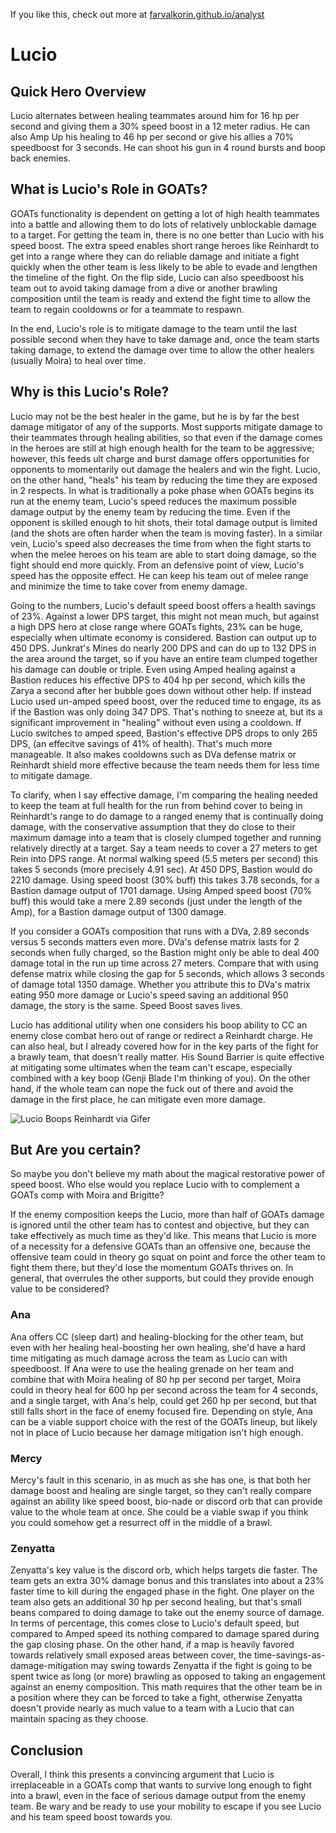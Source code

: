 If you like this, check out more at [farvalkorin.github.io/analyst](https://farvalkorin.github.io/analyst)

# Lucio

## Quick Hero Overview

Lucio alternates between healing teammates around him for 16 hp per second and giving them a 30% speed boost in a 12 meter radius. He can also Amp Up his healing to 46 hp per second or give his allies a 70% speedboost for 3 seconds. He can shoot his gun in 4 round bursts and boop back enemies.

## What is Lucio's Role in GOATs?

GOATs functionality is dependent on getting a lot of high health teammates into a battle and allowing them to do lots of relatively unblockable damage to a target. For getting the team in, there is no one better than Lucio with his speed boost. The extra speed enables short range heroes like Reinhardt to get into a range where they can do reliable damage and initiate a fight quickly when the other team is less likely to be able to evade and lengthen the timeline of the fight. On the flip side, Lucio can also speedboost his team out to avoid taking damage from a dive or another brawling composition until the team is ready and extend the fight time to allow the team to regain cooldowns or for a teammate to respawn.

In the end, Lucio's role is to mitigate damage to the team until the last possible second when they have to take damage and, once the team starts taking damage, to extend the damage over time to allow the other healers (usually Moira) to heal over time.

## Why is this Lucio's Role?

Lucio may not be the best healer in the game, but he is by far the best damage mitigator of any of the supports. Most supports mitigate damage to their teammates through healing abilities, so that even if the damage comes in the heroes are still at high enough health for the team to be aggressive; however, this feeds ult charge and burst damage offers opportunities for opponents to momentarily out damage the healers and win the fight. Lucio, on the other hand, "heals" his team by reducing the time they are exposed in 2 respects. In what is traditionally a poke phase when GOATs begins its run at the enemy team, Lucio's speed reduces the maximum possible damage output by the enemy team by reducing the time. Even if the opponent is skilled enough to hit shots, their total damage output is limited (and the shots are often harder when the team is moving faster). In a similar vein, Lucio's speed also decreases the time from when the fight starts to when the melee heroes on his team are able to start doing damage, so the fight should end more quickly. From an defensive point of view, Lucio's speed has the opposite effect. He can keep his team out of melee range and minimize the time to take cover from enemy damage.

Going to the numbers, Lucio's default speed boost offers a health savings of 23%. Against a lower DPS target, this might not mean much, but against a high DPS hero at close range where GOATs fights, 23% can be huge, especially when ultimate economy is considered. Bastion can output up to 450 DPS. Junkrat's Mines do nearly 200 DPS and can do up to 132 DPS in the area around the target, so if you have an entire team clumped together his damage can double or triple. Even using Amped healing against a Bastion reduces his effective DPS to 404 hp per second, which kills the Zarya a second after her bubble goes down without other help. If instead Lucio used un-amped speed boost, over the reduced time to engage, its as if the Bastion was only doing 347 DPS. That's nothing to sneeze at, but its a significant improvement in "healing" without even using a cooldown. If Lucio switches to amped speed, Bastion's effective DPS drops to only 265 DPS, (an effecitve savings of 41% of health). That's much more manageable. It also makes cooldowns such as DVa defense matrix or Reinhardt shield more effective because the team needs them for less time to mitigate damage.

To clarify, when I say effective damage, I'm comparing the healing needed to keep the team at full health for the run from behind cover to being in Reinhardt's range to do damage to a ranged enemy that is continually doing damage, with the conservative assumption that they do close to their maximum damage into a team that is closely clumped together and running relatively directly at a target. Say a team needs to cover a 27 meters to get Rein into DPS range. At normal walking speed (5.5 meters per second) this takes 5 seconds (more precisely 4.91 sec). At 450 DPS, Bastion would do 2210 damage. Using speed boost (30% buff) this takes 3.78 seconds, for a Bastion damage output of 1701 damage. Using Amped speed boost (70% buff) this would take a mere 2.89 seconds (just under the length of the Amp), for a Bastion damage output of 1300 damage.

If you consider a GOATs composition that runs with a DVa, 2.89 seconds versus 5 seconds matters even more. DVa's defense matrix lasts for 2 seconds when fully charged, so the Bastion might only be able to deal 400 damage total in the run up time across 27 meters. Compare that with using defense matrix while closing the gap for 5 seconds, which allows 3 seconds of damage total 1350 damage. Whether you attribute this to DVa's matrix eating 950 more damage or Lucio's speed saving an additional 950 damage, the story is the same. Speed Boost saves lives.

Lucio has additional utility when one considers his boop ability to CC an enemy close combat hero out of range or redirect a Reinhardt charge. He can also heal, but I already covered how for in the key parts of the fight for a brawly team, that doesn't really matter. His Sound Barrier is quite effective at mitigating some ultimates when the team can't escape, especially combined with a key boop (Genji Blade I'm thinking of you). On the other hand, if the whole team can nope the fuck out of there and avoid the damage in the first place, he can mitigate even more damage.

![Lucio Boops Reinhardt via Gifer](https://i.gifer.com/8V4r.gif)

## But Are you certain?

So maybe you don't believe my math about the magical restorative power of speed boost. Who else would you replace Lucio with to complement a GOATs comp with Moira and Brigitte?

If the enemy composition keeps the Lucio, more than half of GOATs damage is ignored until the other team has to contest and objective, but they can take effectively as much time as they'd like. This means that Lucio is more of a necessity for a defensive GOATs than an offensive one, because the offensive team could in theory go squat on point and force the other team to fight them there, but they'd lose the momentum GOATs thrives on. In general, that overrules the other supports, but could they provide enough value to be considered?

### Ana

Ana offers CC (sleep dart) and healing-blocking for the other team, but even with her healing heal-boosting her own healing, she'd have a hard time mitigating as much damage across the team as Lucio can with speedboost. If Ana were to use the healing grenade on her team and combine that with Moira healing of 80 hp per second per target, Moira could in theory heal for 600 hp per second across the team for 4 seconds, and a single target, with Ana's help, could get 260 hp per second, but that still falls short in the face of enemy focused fire. Depending on style, Ana can be a viable support choice with the rest of the GOATs lineup, but likely not in place of Lucio because her damage mitigation isn't high enough.

### Mercy

Mercy's fault in this scenario, in as much as she has one, is that both her damage boost and healing are single target, so they can't really compare against an ability like speed boost, bio-nade or discord orb that can provide value to the whole team at once. She could be a viable swap if you think you could somehow get a resurrect off in the middle of a brawl.

### Zenyatta

Zenyatta's key value is the discord orb, which helps targets die faster. The team gets an extra 30% damage bonus and this translates into about a 23% faster time to kill during the engaged phase in the fight. One player on the team also gets an additional 30 hp per second healing, but that's small beans compared to doing damage to take out the enemy source of damage. In terms of percentage, this comes close to Lucio's default speed, but compared to Amped speed its nothing compared to damage spared during the gap closing phase. On the other hand, if a map is heavily favored towards relatively small exposed areas between cover, the time-savings-as-damage-mitigation may swing towards Zenyatta if the fight is going to be spent twice as long (or more) brawling as opposed to taking an engagement against an enemy composition. This math requires that the other team be in a position where they can be forced to take a fight, otherwise Zenyatta doesn't provide nearly as much value to a team with a Lucio that can maintain spacing as they choose.

## Conclusion

Overall, I think this presents a convincing argument that Lucio is irreplaceable in a GOATs comp that wants to survive long enough to fight into a brawl, even in the face of serious damage output from the enemy team. Be wary and be ready to use your mobility to escape if you see Lucio and his team speed boost towards you.
